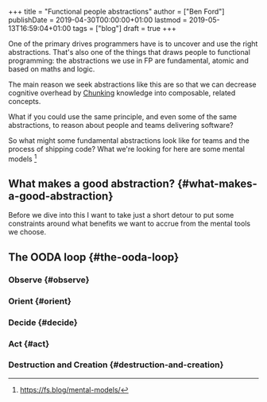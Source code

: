 +++
title = "Functional people abstractions"
author = ["Ben Ford"]
publishDate = 2019-04-30T00:00:00+01:00
lastmod = 2019-05-13T16:59:04+01:00
tags = ["blog"]
draft = true
+++

One of the primary drives programmers have is to uncover and use the right
abstractions. That's also one of the things that draws people to functional
programming: the abstractions we use in FP are fundamental, atomic and based on
maths and logic.

<!--more-->

The main reason we seek abstractions like this are so that we
can decrease cognitive overhead by [Chunking](https://en.wikipedia.org/wiki/Chunking%5F(psychology)) knowledge into composable, related
concepts.

What if you could use the same principle, and even some of the same
abstractions, to reason about people and teams delivering software?

So what might some fundamental abstractions look like for teams and the process
of shipping code? What we're looking for here are some mental models&nbsp;[^fn:1]


## What makes a good abstraction? {#what-makes-a-good-abstraction}

Before we dive into this I want to take just a short detour to put some
constraints around what benefits we want to accrue from the mental tools we choose.


## The OODA loop {#the-ooda-loop}


### Observe {#observe}


### Orient {#orient}


### Decide {#decide}


### Act {#act}


### Destruction and Creation {#destruction-and-creation}

[^fn:1]: <https://fs.blog/mental-models/>
